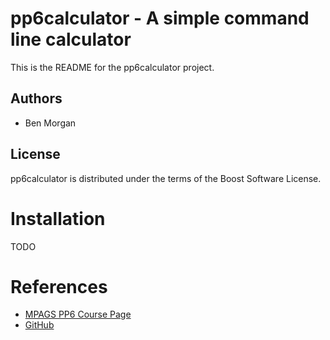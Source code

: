pp6calculator - A simple command line calculator
================================================
This is the README for the pp6calculator project.

Authors
-------
- Ben Morgan

License
-------
pp6calculator is distributed under the terms of the Boost Software License.

Installation
============
TODO

References
==========
- [MPAGS PP6 Course Page](http://www2.warwick.ac.uk/fac/sci/physics/research/epp/resources/teaching/software_development_2012)
- [GitHub](http://github.com)
